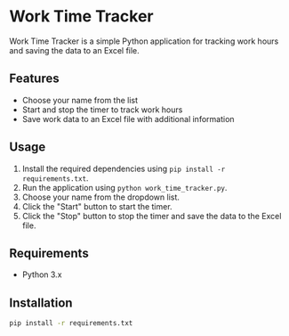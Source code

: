 # Work Time Tracker
Work Time Tracker is a simple Python application for tracking work hours and saving the data to an Excel file.

## Features
- Choose your name from the list
- Start and stop the timer to track work hours
- Save work data to an Excel file with additional information

## Usage
1. Install the required dependencies using `pip install -r requirements.txt`.
2. Run the application using `python work_time_tracker.py`.
3. Choose your name from the dropdown list.
4. Click the "Start" button to start the timer.
5. Click the "Stop" button to stop the timer and save the data to the Excel file.

## Requirements
- Python 3.x

## Installation
```bash
pip install -r requirements.txt
